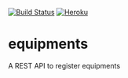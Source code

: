 [![Build Status](https://travis-ci.org/cindysoares/Timezones.svg?branch=master)](https://travis-ci.org/cindysoares/equipments)
[![Heroku](http://heroku-badge.herokuapp.com/?app=equipments&style=flat&svg=1&root=v2.0/swagger-ui.html)](https://equipments.herokuapp.com/v2.0/swagger-ui.html)

# equipments
A REST API to register equipments
